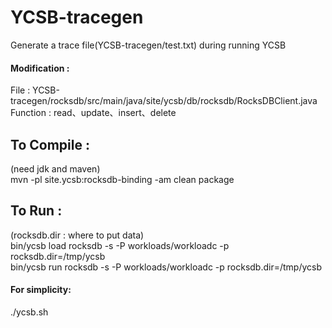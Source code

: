 # YCSB-tracegen
Generate a trace file(YCSB-tracegen/test.txt) during running YCSB
#### Modification :
File : YCSB-tracegen/rocksdb/src/main/java/site/ycsb/db/rocksdb/RocksDBClient.java
<br>Function : read、update、insert、delete

## To Compile :
(need jdk and maven)
<br>mvn -pl site.ycsb:rocksdb-binding -am clean package</br>

## To Run :
(rocksdb.dir : where to put data)
<br>bin/ycsb load rocksdb -s -P workloads/workloadc -p rocksdb.dir=/tmp/ycsb</br>
bin/ycsb run rocksdb -s -P workloads/workloadc -p rocksdb.dir=/tmp/ycsb

#### For simplicity:
./ycsb.sh
